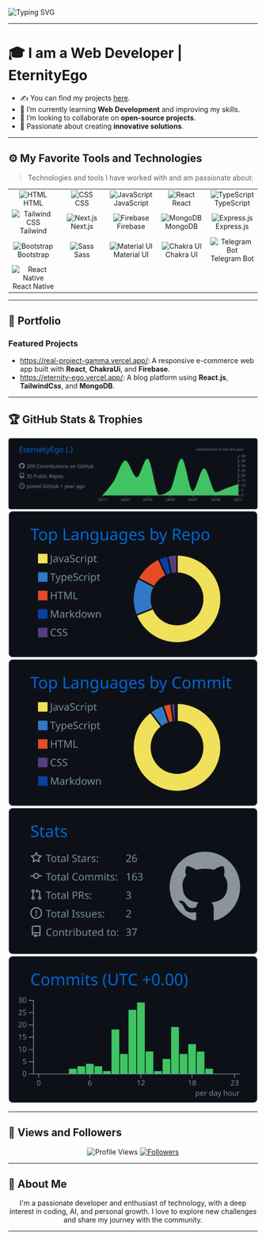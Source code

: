 ![Typing SVG](https://readme-typing-svg.herokuapp.com?font=Fira+Code&color=3A9CDF&size=30&weight=700&lines=Hi+there,+I'm+Lazizbek+Abdullayev;I'm+EternityEgo!)

---

# 🎓 I am a Web Developer | EternityEgo  
- ✍ You can find my projects [here](#portfolio).  
- 🌱 I’m currently learning **Web Development** and improving my skills.  
- 👯 I’m looking to collaborate on **open-source projects**.  
- 🚀 Passionate about creating **innovative solutions**.

---

## ⚙️ My Favorite Tools and Technologies

> Technologies and tools I have worked with and am passionate about:

<table align="center">
  <tr>
    <td align="center" width="96"><img src="https://skillicons.dev/icons?i=html" width="48" alt="HTML" /><br>HTML</td>
    <td align="center" width="96"><img src="https://skillicons.dev/icons?i=css" width="48" alt="CSS" /><br>CSS</td>
    <td align="center" width="96"><img src="https://skillicons.dev/icons?i=js" width="48" alt="JavaScript" /><br>JavaScript</td>
    <td align="center" width="96"><img src="https://skillicons.dev/icons?i=react" width="48" alt="React" /><br>React</td>
    <td align="center" width="96"><img src="https://skillicons.dev/icons?i=ts" width="48" alt="TypeScript" /><br>TypeScript</td>
  </tr>
  <tr>
    <td align="center" width="96"><img src="https://skillicons.dev/icons?i=tailwind" width="48" alt="Tailwind CSS" /><br>Tailwind</td>
    <td align="center" width="96"><img src="https://skillicons.dev/icons?i=nextjs" width="48" alt="Next.js" /><br>Next.js</td>
    <td align="center" width="96"><img src="https://skillicons.dev/icons?i=firebase" width="48" alt="Firebase" /><br>Firebase</td>
    <td align="center" width="96"><img src="https://skillicons.dev/icons?i=mongodb" width="48" alt="MongoDB" /><br>MongoDB</td>
    <td align="center" width="96"><img src="https://skillicons.dev/icons?i=express" width="48" alt="Express.js" /><br>Express.js</td>
  </tr>
  <tr>
    <td align="center" width="96"><img src="https://skillicons.dev/icons?i=bootstrap" width="48" alt="Bootstrap" /><br>Bootstrap</td>
    <td align="center" width="96"><img src="https://skillicons.dev/icons?i=sass" width="48" alt="Sass" /><br>Sass</td>
    <td align="center" width="96"><img src="https://skillicons.dev/icons?i=materialui" width="48" alt="Material UI" /><br>Material UI</td>
    <td align="center" width="96"><img src="https://files.raycast.com/7oaucgd6fh2sjztkc0q999qoyfy4" width="48" alt="Chakra UI" /><br>Chakra UI</td>
    <td align="center" width="96"><img src="https://propuskator.com/wp-content/uploads/2021/06/upravlenie-ustrojstvami-2smart-cloud-s-pomoshhyu-telegram-bota.png" width="48" alt="Telegram Bot" /><br>Telegram Bot</td>
  </tr>
  <tr>
    <td align="center" width="96"><img src="https://cdn.worldvectorlogo.com/logos/react-native-1.svg" width="48" alt="React Native" /><br>React Native</td>
  </tr>
</table>

---

## 📂 Portfolio

### Featured Projects  
- https://real-project-gamma.vercel.app/: A responsive e-commerce web app built with **React**, **ChakraUi**, and **Firebase**.  
- https://eternity-ego.vercel.app/: A blog platform using **React.js**, **TailwindCss**, and **MongoDB**.
  
---
## 🏆 GitHub Stats & Trophies


[![](https://raw.githubusercontent.com/EternetyEgo/cards/master/profile-summary-card-output/github_dark/0-profile-details.svg)](https://github.com/vn7n24fzkq/github-profile-summary-cards)
[![](https://raw.githubusercontent.com/EternetyEgo/cards/master/profile-summary-card-output/github_dark/1-repos-per-language.svg)](https://github.com/vn7n24fzkq/github-profile-summary-cards) [![](https://raw.githubusercontent.com/EternetyEgo/cards/master/profile-summary-card-output/github_dark/2-most-commit-language.svg)](https://github.com/vn7n24fzkq/github-profile-summary-cards)
[![](https://raw.githubusercontent.com/EternetyEgo/cards/master/profile-summary-card-output/github_dark/3-stats.svg)](https://github.com/vn7n24fzkq/github-profile-summary-cards) [![](https://raw.githubusercontent.com/EternetyEgo/cards/master/profile-summary-card-output/github_dark/4-productive-time.svg)](https://github.com/vn7n24fzkq/github-profile-summary-cards)


---

## 👀 Views and Followers  

<!-- Views and Followers Section -->
<p align="center">
  <img src="https://komarev.com/ghpvc/?username=EternityEgo&color=gray&style=flat" alt="Profile Views" />
  <a href="https://github.com/EternityEgo?tab=followers">
    <img src="https://img.shields.io/github/followers/EternityEgo?label=Follow&style=social&color=blue" alt="Followers" />
  </a>
</p>

---

## 📜 About Me

<p align="center">
  I'm a passionate developer and enthusiast of technology, with a deep interest in coding, AI, and personal growth. I love to explore new challenges and share my journey with the community.
</p>

---


